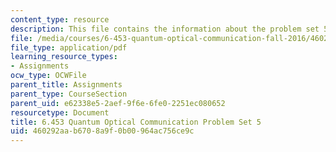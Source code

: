 ```yaml
---
content_type: resource
description: This file contains the information about the problem set 5.
file: /media/courses/6-453-quantum-optical-communication-fall-2016/460292aab6708a9f0b00964ac756ce9c_MIT6_453F16_ps5.pdf
file_type: application/pdf
learning_resource_types:
- Assignments
ocw_type: OCWFile
parent_title: Assignments
parent_type: CourseSection
parent_uid: e62338e5-2aef-9f6e-6fe0-2251ec080652
resourcetype: Document
title: 6.453 Quantum Optical Communication Problem Set 5
uid: 460292aa-b670-8a9f-0b00-964ac756ce9c
---
```

